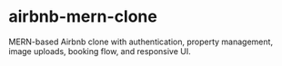 # airbnb-mern-clone
MERN-based Airbnb clone with authentication, property management, image uploads, booking flow, and responsive UI.
